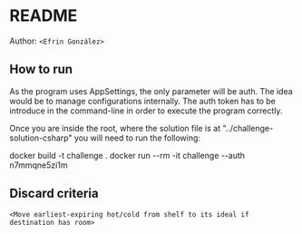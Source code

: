 # README

Author: `<Efrin González>`

## How to run
As the program uses AppSettings, the only parameter will be auth. The idea would be to manage configurations internally. The auth token has to be introduce in the command-line in order to execute the program correctly.

Once you are inside the root, where the solution file is at "../challenge-solution-csharp" you will need to run the following: 

docker build -t challenge .
docker run --rm -it challenge --auth n7mmqne5zi1m


## Discard criteria
`<Move earliest-expiring hot/cold from shelf to its ideal if destination has room>`

